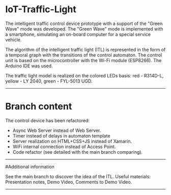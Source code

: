# IoT-Traffic-Light
The intelligent traffic control device prototype with a support of the "Green Wave" mode was developed. 
The "Green Wave" mode is implemented with a smartphone, simulating an on-board computer for a special service vehicle.

The algorithm of the intelligent traffic light (ITL) is represented in the form of a temporal graph with the transitions of the control automaton. 
The control unit is based on the microcontroller with the Wi-Fi module (ESP8266).
The Arduino IDE was used.

The traffic light model is realized on the colored LEDs basis: red - R314D-L, yellow - LY 2040, green - FYL-5013 UGD.
_________________________________________________________________________________________________________________________________
# Branch content
The control device has been refactored:
- Async Web Server instead of Web Server.
- Timer instead of delays in automaton template
- Server realization on HTML+CSS+JS instead of Xamarin. 
- WiFi internal connection instead of Access Point.
- Code refactor (see detailed with the main branch comparing).
_________________________________________________________________________________________________________________________________
#Additional information

See the main branch to discover the idea of the ITL.
Useful materials: Presentation notes, Demo Video, Comments to Demo Video.
_________________________________________________________________________________________________________________________________